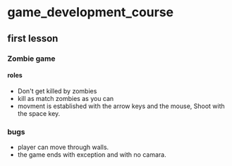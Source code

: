 # game_development_course

## first lesson
### Zombie game
#### roles
- Don't get killed by zombies
- kill as match zombies as you can
- movment is established with the arrow keys and the mouse, Shoot with the space key.
### bugs
- player can move through walls.
- the game ends with exception and with no camara.